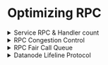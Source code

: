 # Optimizing RPC

<details><summary>Service RPC & Handler count</summary>
<p>

### Enable Service RPC
The service RPC port gives the DataNodes a dedicated port to report their status via block reports and heartbeats. The port is also used by Zookeeper Failover Controllers for periodic health checks by the automatic failover logic. The port is never used by client applications hence it reduces RPC queue contention between client requests and DataNode messages.

For an HA cluster, the service RPC port can be enabled with settings like the following, replacing mycluster, nn1 and nn2 appropriately.
```bash
 <property>
    <name>dfs.namenode.servicerpc-address.mycluster.nn1</name>
    <value>mynamenode1.example.com:8040</value>
  </property>

  <property>
    <name>dfs.namenode.servicerpc-address.mycluster.nn2</name>
    <value>mynamenode2.example.com:8040</value>
  </property>
```
If you have enabled Automatic Failover using ZooKeeper Failover Controllers, an additional step is required to reset the ZKFC state in ZooKeeper. 
 
Stop both the ZKFC processes and run the following command as the hdfs super user.
```bash
  hdfs zkfc –formatZK
```

Restart HDFS Service for changes to take effect. 

To minimize downtime, you may perform rolling restarts of Namenodes, Datanodes, Journal Nodes and ZKFC.

### RPC Handler Count
The Hadoop RPC server consists of a single RPC queue per port and multiple handler (worker) threads that dequeue and process requests. 
If the number of handlers is insufficient, then the RPC queue starts building up and eventually overflows. 
You may start seeing task failures and eventually job failures and unhappy users.
It is recommended that the RPC handler count be set to 20 * log2(Cluster Size) with an upper limit of 200.

The RPC handler count can be configured with the following setting in hdfs-site.xml, eg. for 50 node cluster:
```bash
  <property>
    <name>dfs.namenode.handler.count</name>
    <value>120</value>
  </property>
```

### Service RPC Handler Count
There is no precise calculation for the Service RPC handler count however the default value of 10 is too low for most production clusters. 
We have often seen this initialized to 50% of the dfs.namenode.handler.count in busy clusters and this value works well in practice.
 
e.g. for the same 50 node cluster you would initialize the service RPC handler count with the following setting in hdfs-site.xml.
```bash
  <property>
    <name>dfs.namenode.service.handler.count</name>
    <value>60</value>
  </property>
```

</p>
</details>

<details><summary>RPC Congestion Control</summary>
<p>
  
RPC Congestion Control feature was designed to help Hadoop Services respond more predictably under high load. 
RPC queue overflow can cause request timeouts, and eventually job failures.
This problem can be mitigated if the NameNode sends an explicit signal back to the client when its RPC queue is full. 
Instead of waiting for a request that may never complete, the client throttles itself by re-submitting the request with an exponentially increasing delay. 
If you are familiar with the Transmission Control Protocol, this is similar to how senders react when they detect network congestion.
 
The feature can be enabled with the following setting in your core-site.xml file. 
Replace 8020 with your NameNode RPC port number if it is different. 
Do not enable this setting for the Service RPC port or the DataNode lifeline port.
```bash
<property>
    <name>ipc.8020.backoff.enable</name>
    <value>true</value>  
</property>
```

</p>
</details>

<details><summary>RPC Fair Call Queue</summary>
<p>
  
The RPC FairCallQueue replaces the single RPC queue with multiple prioritized queues(not to be confused with Yarn Queues). 
The RPC server maintains a history of recent requests grouped by user. 
It places incoming requests into an appropriate queue based on the user's history. 
RPC handler threads will dequeue requests from higher priority queues with a higher probability.
 
FairCallQueue complements RPC congestion control very well and works best when you enable both features together. 
FairCallQueue can be enabled with the following setting in your core-site.xml. 
Replace 8020 with your NameNode RPC port if it is different. 
Do not enable this setting for the Service RPC port or the DataNode lifeline port.

```bash
  <property>
    <name>ipc.8020.callqueue.impl</name>
    <value>org.apache.hadoop.ipc.FairCallQueue</value>
  </property>
```

</p>
</details>

<details><summary>Datanode Lifeline Protocol</summary>
<p>
  
Changing the lifeline protocol settings requires a restart of the NameNodes, DataNodes and ZooKeeper Failover Controllers to take full effect. 
If you have a NameNode HA setup, you can restart the NameNodes one at a time followed by a rolling restart of the remaining components to avoid cluster downtime.
 
Datanode Lifeline Protocol introduces a new lightweight RPC message that is used by the DataNodes to report their health to the NameNode. 
It was developed in response to problems seen in some overloaded clusters where the NameNode was too busy to process heartbeats and spuriously marked DataNodes as dead.
For an HA cluster, the lifeline RPC port can be enabled with settings like the following, replacing mycluster, nn1 and nn2 appropriately.
  
```bash
  <property>
    <name>dfs.namenode.lifeline.rpc-address.mycluster.nn1</name>
    <value>mynamenode1.example.com:8050</value>
  </property>
 
  <property>
    <name>dfs.namenode.lifeline.rpc-address.mycluster.nn2</name>
    <value>mynamenode2.example.com:8050</value>
  </property>
```

</p>
</details>
